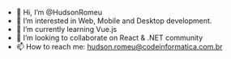 - 👋 Hi, I’m @HudsonRomeu
- 👀 I’m interested in Web, Mobile and Desktop development.
- 🌱 I’m currently learning Vue.js
- 💞️ I’m looking to collaborate on React & .NET community
- 📫 How to reach me: hudson.romeu@codeinformatica.com.br

<!---
HudsonRomeu/HudsonRomeu is a ✨ special ✨ repository because its `README.md` (this file) appears on your GitHub profile.
You can click the Preview link to take a look at your changes.
--->
